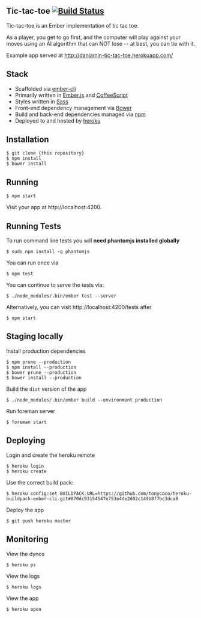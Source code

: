 ## Tic-tac-toe [![Build Status](https://travis-ci.org/danjamin/tic-tac-toe.svg?branch=master)](https://travis-ci.org/danjamin/tic-tac-toe)

Tic-tac-toe is an Ember implementation of tic tac toe.

As a player, you get to go first, and the computer will play against your moves
using an AI algorithm that can NOT lose -- at best, you can tie with it.

Example app served at http://danjamin-tic-tac-toe.herokuapp.com/

## Stack

* Scaffolded via [ember-cli](http://iamstef.net/ember-cli/)
* Primarily written in [Ember.js](http://emberjs.com/) and [CoffeeScript](http://coffeescript.org/)
* Styles written in [Sass](http://sass-lang.com/)
* Front-end dependency management via [Bower](http://bower.io/)
* Build and back-end dependencies managed via [npm](https://www.npmjs.org/)
* Deployed to and hosted by [heroku](http://heroku.com/)

## Installation

    $ git clone {this repository}
    $ npm install
    $ bower install

## Running

    $ npm start

Visit your app at http://localhost:4200.

## Running Tests

To run command line tests you will **need phantomjs installed globally**

    $ sudo npm install -g phantomjs

You can run once via

    $ npm test

You can continue to serve the tests via:

    $ ./node_modules/.bin/ember test --server

Alternatively, you can visit http://localhost:4200/tests after

    $ npm start

## Staging locally

Install production dependencies

    $ npm prune --production
    $ npm install --production
    $ bower prune --production
    $ bower install --production

Build the `dist` version of the app

    $ ./node_modules/.bin/ember build --environment production

Run foreman server

    $ foreman start

## Deploying

Login and create the heroku remote

    $ heroku login
    $ heroku create

Use the correct build pack:

    $ heroku config:set BUILDPACK_URL=https://github.com/tonycoco/heroku-buildpack-ember-cli.git#870dc93154547e753e4de2d02c149b8f7bc3dca8

Deploy the app

    $ git push heroku master

## Monitoring

View the dynos

    $ heroku ps

View the logs

    $ heroku logs

View the app

    $ heroku open
